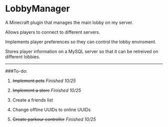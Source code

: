 # LobbyManager
A Minecraft plugin that manages the main lobby on my server.


Allows players to connect to different servers.

Implements player preferences so they can control the lobby enviroment.

Stores player information on a MySQL server so that it can be retreived on different lobbies.

---

###To-do:

1. ~~Implement pets~~      *Finished 10/25*

2. ~~Implement a store~~ *Finished 10/25*

3. Create a friends list

4. Change offline UUIDs to online UUIDs

5. ~~Create parkour controller~~ *Finished 10/25*
